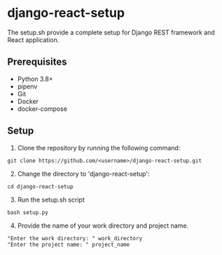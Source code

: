# django-react-setup

The setup.sh provide a complete setup for Django REST framework and React application.

## Prerequisites

- Python 3.8+
- pipenv
- Git
- Docker
- docker-compose

## Setup

1. Clone the repository by running the following command:

```
git clone https://github.com/<username>/django-react-setup.git
```

2. Change the directory to 'django-react-setup':

```
cd django-react-setup
```

3. Run the setup.sh script

```
bash setup.py
```

4. Provide the name of your work directory and project name.

```
"Enter the work directory: " work_directory
"Enter the project name: " project_name
```